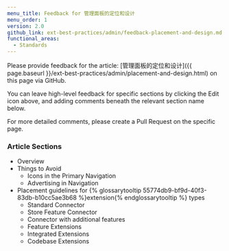 ```yaml
---
menu_title: Feedback for 管理面板的定位和设计
menu_order: 1
version: 2.0
github_link: ext-best-practices/admin/feedback-placement-and-design.md
functional_areas:
  - Standards
---
```


Please provide feedback for the article: [管理面板的定位和设计]({{ page.baseurl }}/ext-best-practices/admin/placement-and-design.html) on this page via GitHub.

You can leave high-level feedback for specific sections by clicking the Edit icon above, and adding comments beneath the relevant section name below.

For more detailed comments, please create a Pull Request on the specific page.

### Article Sections

* Overview
* Things to Avoid
  * Icons in the Primary Navigation
  * Advertising in Navigation
* Placement guidelines for {% glossarytooltip 55774db9-bf9d-40f3-83db-b10cc5ae3b68 %}extension{% endglossarytooltip %} types
  * Standard Connector
  * Store Feature Connector
  * Connector with additional features
  * Feature Extensions
  * Integrated Extensions
  * Codebase Extensions
